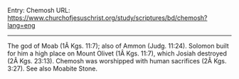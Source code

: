 Entry: Chemosh
URL: https://www.churchofjesuschrist.org/study/scriptures/bd/chemosh?lang=eng

---

The god of Moab (1Â Kgs. 11:7); also of Ammon (Judg. 11:24). Solomon built for him a high place on Mount Olivet (1Â Kgs. 11:7), which Josiah destroyed (2Â Kgs. 23:13). Chemosh was worshipped with human sacrifices (2Â Kgs. 3:27). See also Moabite Stone.
